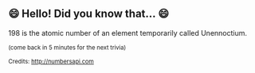 ## 😄 Hello! Did you know that... 😄
198 is the atomic number of an element temporarily called Unennoctium.

<sup>(come back in 5 minutes for the next trivia)</sup>


<sup>Credits: http://numbersapi.com</sup>
